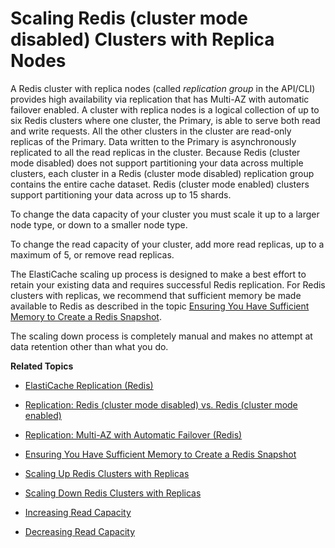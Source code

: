 # Scaling Redis \(cluster mode disabled\) Clusters with Replica Nodes<a name="Scaling.RedisReplGrps"></a>

A Redis cluster with replica nodes \(called *replication group* in the API/CLI\) provides high availability via replication that has Multi\-AZ with automatic failover enabled\. A cluster with replica nodes is a logical collection of up to six Redis clusters where one cluster, the Primary, is able to serve both read and write requests\. All the other clusters in the cluster are read\-only replicas of the Primary\. Data written to the Primary is asynchronously replicated to all the read replicas in the cluster\. Because Redis \(cluster mode disabled\) does not support partitioning your data across multiple clusters, each cluster in a Redis \(cluster mode disabled\) replication group contains the entire cache dataset\. Redis \(cluster mode enabled\) clusters support partitioning your data across up to 15 shards\.

To change the data capacity of your cluster you must scale it up to a larger node type, or down to a smaller node type\.

To change the read capacity of your cluster, add more read replicas, up to a maximum of 5, or remove read replicas\.

The ElastiCache scaling up process is designed to make a best effort to retain your existing data and requires successful Redis replication\. For Redis clusters with replicas, we recommend that sufficient memory be made available to Redis as described in the topic [Ensuring You Have Sufficient Memory to Create a Redis Snapshot](BestPractices.BGSAVE.md)\. 

 The scaling down process is completely manual and makes no attempt at data retention other than what you do\.

**Related Topics**

+ [ElastiCache Replication \(Redis\)](Replication.md)

+ [Replication: Redis \(cluster mode disabled\) vs\. Redis \(cluster mode enabled\)](Replication.Redis-RedisCluster.md)

+ [Replication: Multi\-AZ with Automatic Failover \(Redis\)](AutoFailover.md)

+ [Ensuring You Have Sufficient Memory to Create a Redis Snapshot](BestPractices.BGSAVE.md)


+ [Scaling Up Redis Clusters with Replicas](Scaling.RedisReplGrps.ScaleUp.md)
+ [Scaling Down Redis Clusters with Replicas](Scaling.RedisReplGrps.ScaleDown.md)
+ [Increasing Read Capacity](Scaling.RedisReplGrps.ScaleOut.md)
+ [Decreasing Read Capacity](Scaling.RedisReplGrps.ScaleIn.md)